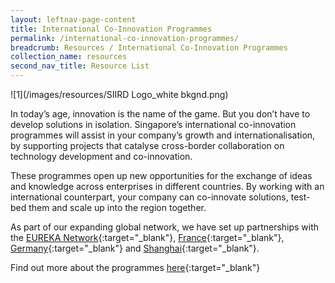 ```yaml
---
layout: leftnav-page-content
title: International Co-Innovation Programmes
permalink: /international-co-innovation-programmes/
breadcrumb: Resources / International Co-Innovation Programmes
collection_name: resources
second_nav_title: Resource List
---
```


![1](/images/resources/SIIRD Logo_white bkgnd.png)

In today’s age, innovation is the name of the game. But you don’t have to develop solutions in isolation. Singapore’s international co-innovation programmes will assist in your company’s growth and internationalisation, by supporting projects that catalyse cross-border collaboration on technology development and co-innovation.

These programmes open up new opportunities for the exchange of ideas and knowledge across enterprises in different countries. By working with an international counterpart, your company can co-innovate solutions, test-bed them and scale up into the region together.

As part of our expanding global network, we have set up partnerships with the [EUREKA Network](https://www.enterprisesg.gov.sg/financial-assistance/grants/for-local-companies/international-co-innovation-programmes/eureka-global-stars-initiative){:target="_blank"}, [France](https://www.enterprisesg.gov.sg/financial-assistance/grants/for-local-companies/international-co-innovation-programmes/singapore-france-joint-innovation-call){:target="_blank"}, [Germany](https://www.enterprisesg.gov.sg/financial-assistance/grants/for-local-companies/international-co-innovation-programmes/germany-singapore-sme-funding-programme){:target="_blank"} and [Shanghai](https://www.enterprisesg.gov.sg/financial-assistance/grants/for-local-companies/international-co-innovation-programmes/singapore-shanghai-joint-innovation-call){:target="_blank"}.

Find out more about the programmes [here](https://www.enterprisesg.gov.sg/financial-assistance/grants/for-local-companies/international-co-innovation-programmes/overview){:target="_blank"}
